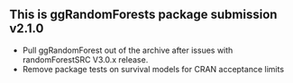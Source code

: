 This is ggRandomForests package submission v2.1.0
--------------------------------------------------------------------------------
* Pull ggRandomForest out of the archive after issues with randomForestSRC V3.0.x release.
* Remove package tests on survival models for CRAN acceptance limits